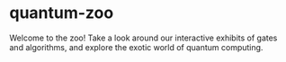 # quantum-zoo

Welcome to the zoo! Take a look around our interactive exhibits of gates and algorithms, and explore the exotic world of quantum computing.

